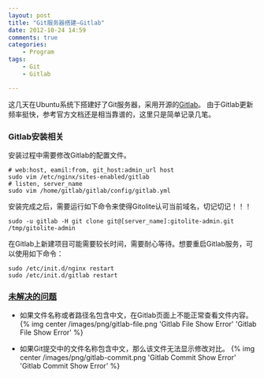 ```yaml
---
layout: post
title: "Git服务器搭建—Gitlab"
date: 2012-10-24 14:59
comments: true
categories:
    - Program
tags:
    - Git
    - Gitlab

---
```


这几天在Ubuntu系统下搭建好了Git服务器，采用开源的[Gitlab](https://github.com/gitlabhq/gitlabhq/)。
由于Gitlab更新频率挺快，参考官方文档还是相当靠谱的，这里只是简单记录几笔。

<!-- more -->

### Gitlab安装相关

安装过程中需要修改Gitlab的配置文件。
```
# web:host, eamil:from, git_host:admin_url host
sudo vim /etc/nginx/sites-enabled/gitlab
# listen, server_name
sudo vim /home/gitlab/gitlab/config/gitlab.yml
```

安装完成之后，需要运行如下命令来使得Gitolite认可当前域名，切记切记！！！
```
sudo -u gitlab -H git clone git@[server_name]:gitolite-admin.git /tmp/gitolite-admin
```

在Gitlab上新建项目可能需要较长时间，需要耐心等待。想要重启Gitlab服务，可以使用如下命令：
```
sudo /etc/init.d/nginx restart
sudo /etc/init.d/gitlab restart
```

### [未解决的问题](https://github.com/gitlabhq/gitlabhq/issues/1780)

* 如果文件名称或者路径名包含中文，在Gitlab页面上不能正常查看文件内容。
{% img center /images/png/gitlab-file.png 'Gitlab File Show Error' 'Gitlab File Show Error' %}

* 如果Git提交中的文件名称包含中文，那么该文件无法显示修改对比。
{% img center /images/png/gitlab-commit.png 'Gitlab Commit Show Error' 'Gitlab Commit Show Error' %}

